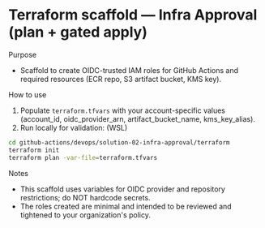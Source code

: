 # Terraform scaffold — Infra Approval (plan + gated apply)

Purpose
- Scaffold to create OIDC-trusted IAM roles for GitHub Actions and required resources (ECR repo, S3 artifact bucket, KMS key).

How to use
1. Populate `terraform.tfvars` with your account-specific values (account_id, oidc_provider_arn, artifact_bucket_name, kms_key_alias).
2. Run locally for validation: (WSL)

```bash
cd github-actions/devops/solution-02-infra-approval/terraform
terraform init
terraform plan -var-file=terraform.tfvars
```

Notes
- This scaffold uses variables for OIDC provider and repository restrictions; do NOT hardcode secrets.
- The roles created are minimal and intended to be reviewed and tightened to your organization's policy.
